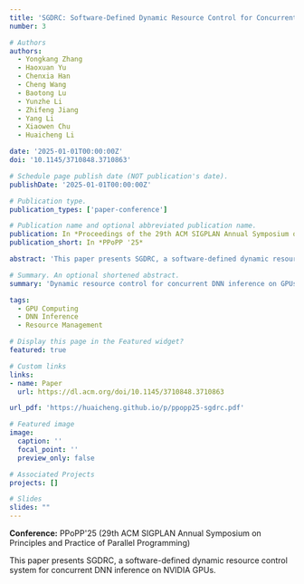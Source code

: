 ```yaml
---
title: 'SGDRC: Software-Defined Dynamic Resource Control for Concurrent DNN Inference on NVIDIA GPUs'
number: 3

# Authors
authors:
  - Yongkang Zhang
  - Haoxuan Yu
  - Chenxia Han
  - Cheng Wang
  - Baotong Lu
  - Yunzhe Li
  - Zhifeng Jiang
  - Yang Li
  - Xiaowen Chu
  - Huaicheng Li

date: '2025-01-01T00:00:00Z'
doi: '10.1145/3710848.3710863'

# Schedule page publish date (NOT publication's date).
publishDate: '2025-01-01T00:00:00Z'

# Publication type.
publication_types: ['paper-conference']

# Publication name and optional abbreviated publication name.
publication: In *Proceedings of the 29th ACM SIGPLAN Annual Symposium on Principles and Practice of Parallel Programming (PPoPP)*
publication_short: In *PPoPP '25*

abstract: 'This paper presents SGDRC, a software-defined dynamic resource control system for concurrent DNN inference on NVIDIA GPUs.'

# Summary. An optional shortened abstract.
summary: 'Dynamic resource control for concurrent DNN inference on GPUs.'

tags:
  - GPU Computing
  - DNN Inference
  - Resource Management

# Display this page in the Featured widget?
featured: true

# Custom links
links:
- name: Paper
  url: https://dl.acm.org/doi/10.1145/3710848.3710863

url_pdf: 'https://huaicheng.github.io/p/ppopp25-sgdrc.pdf'

# Featured image
image:
  caption: ''
  focal_point: ''
  preview_only: false

# Associated Projects
projects: []

# Slides
slides: ""
---
```


**Conference:** PPoPP'25 (29th ACM SIGPLAN Annual Symposium on Principles and Practice of Parallel Programming)

This paper presents SGDRC, a software-defined dynamic resource control system for concurrent DNN inference on NVIDIA GPUs. 